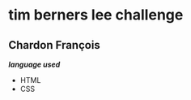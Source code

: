 # tim berners lee challenge
## Chardon François

***language used***
<ul>
  <li>HTML</li>
  <li>CSS</li>
</ul>
